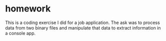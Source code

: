 # homework
This is a coding exercise I did for a job application.
The ask was to process data from two binary files and manipulate that data to extract information in a console app.
